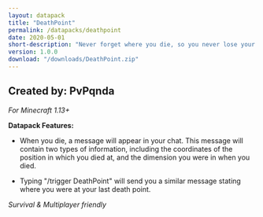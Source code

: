 ```yaml
---
layout: datapack
title: "DeathPoint"
permalink: /datapacks/deathpoint
date: 2020-05-01
short-description: "Never forget where you die, so you never lose your items again!"
version: 1.0.0
download: "/downloads/DeathPoint.zip"
---
```

Created by: PvPqnda
-
*For Minecraft 1.13+*

**Datapack Features:**

- When you die, a message will appear in your chat. This message will contain two types of information, including the coordinates of the position in which you died at, and the dimension you were in when you died.

- Typing "/trigger DeathPoint" will send you a similar message stating where you were at your last death point.

*Survival & Multiplayer friendly*
